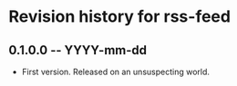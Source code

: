 # Revision history for rss-feed

## 0.1.0.0 -- YYYY-mm-dd

* First version. Released on an unsuspecting world.
